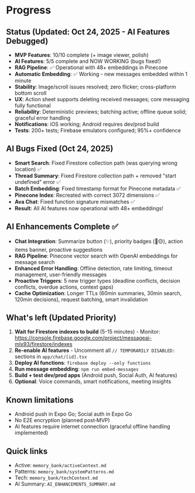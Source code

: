 # Progress

## Status (Updated: Oct 24, 2025 - AI Features Debugged)
- **MVP Features**: 10/10 complete (+ image viewer, polish)
- **AI Features**: 5/5 complete and NOW WORKING (bugs fixed!)
- **RAG Pipeline**: ✅ Operational with 48+ embeddings in Pinecone
- **Automatic Embedding**: ✅ Working - new messages embedded within 1 minute
- **Stability**: Image/scroll issues resolved; zero flicker; cross-platform bottom scroll
- **UX**: Action sheet supports deleting received messages; core messaging fully functional
- **Reliability**: Deterministic previews; batching active; offline queue solid; graceful error handling
- **Notifications**: iOS working; Android requires dev/prod build
- **Tests**: 200+ tests; Firebase emulators configured; 95%+ confidence

## AI Bugs Fixed (Oct 24, 2025)
- **Smart Search**: Fixed Firestore collection path (was querying wrong location) ✅
- **Thread Summary**: Fixed Firestore collection path + removed "start undefined" error ✅
- **Batch Embedding**: Fixed timestamp format for Pinecone metadata ✅
- **Pinecone Index**: Recreated with correct 3072 dimensions ✅
- **Ava Chat**: Fixed function signature mismatches ✅
- **Result**: All AI features now operational with 48+ embeddings!

## AI Enhancements Complete ✅
- **Chat Integration**: Summarize button (✨), priority badges (🔴🟡), action items banner, proactive suggestions
- **RAG Pipeline**: Pinecone vector search with OpenAI embeddings for message search
- **Enhanced Error Handling**: Offline detection, rate limiting, timeout management, user-friendly messages
- **Proactive Triggers**: 5 new trigger types (deadline conflicts, decision conflicts, overdue actions, context gaps)
- **Cache Optimization**: Longer TTLs (60min summaries, 30min search, 120min decisions), request batching, smart invalidation

## What's left (Updated Priority)
1. **Wait for Firestore indexes to build** (5-15 minutes) - Monitor: https://console.firebase.google.com/project/messageai-mlx93/firestore/indexes
2. **Re-enable AI features** - Uncomment all `// TEMPORARILY DISABLED:` sections in `app/chat/[id].tsx`
3. **Deploy AI functions**: `firebase deploy --only functions`
4. **Run message embedding**: `npm run embed-messages`
5. **Build + test dev/prod apps** (Android push, Social Auth, AI features)
6. **Optional**: Voice commands, smart notifications, meeting insights

## Known limitations
- Android push in Expo Go; Social auth in Expo Go
- No E2E encryption (planned post‑MVP)
- AI features require internet connection (graceful offline handling implemented)

## Quick links
- Active: `memory_bank/activeContext.md`
- Patterns: `memory_bank/systemPatterns.md`
- Tech: `memory_bank/techContext.md`
- AI Summary: `AI_ENHANCEMENTS_SUMMARY.md`


